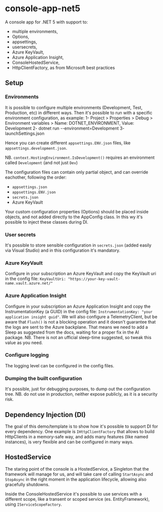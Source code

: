 # console-app-net5

A console app for .NET 5 with support to:

- multiple environments,
- Options,
- appsettings,
- usersecrets,
- Azure KeyVault,
- Azure Application Insight,
- ConsoleHostedService,
- HttpClientFactory,
as from Microsoft best practices

## Setup

### Environments

It is possible to configure multiple environments (Development, Test, Production, etc) in different ways.
Then it's possible to run with a specific environment configuration, as example:
1- Project >  Properties > Debug > Environment variables > Name: DOTNET_ENVIRONMENT, Value: Development
2- dotnet run --environment=Development
3- launchSettings.json

Hence you can create different `appsettings.ENV.json` files, like `appsettings.development.json`.

NB. `context.HostingEnvironment.IsDevelopment()` requires an environment called `Development` (and not just `Dev`)

The configuration files can contain only partial object, and can override eachother, following the order:

- `appsettings.json`
- `appsettings.ENV.json`
- `secrets.json`
- Azure KeyVault

Your custom configuration properties (Options) should be placed inside objects, and not added directly to the AppConfig class.
In this wy it's possible to inject these classes during DI.

### User secrets

It's possible to store sensible configuration in `secrets.json` (added easily via Visual Studio) and in this configuration it's mandatory.

### Azure KeyVault

Configure in your subscription an Azure KeyVault and copy the KeyVault uri in the config file:
`KeyVaultUri: "https://your-key-vault-name.vault.azure.net/"`

### Azure Application Insight

Configure in your subscription an Azure Application Insight and copy the InstrumentationKey (a GUID) in the config file:
`InstrumentationKey: "your application insight guid"`.
We will also configure a TelemetryClient, but be aware that `Flush()` is not a blocking operation and it doesn't guarantee that the logs are sent to the Azure backplane. That means we need to add a Sleep as suggested from the docs, waiting for a proper fix in the AI package.
NB. There is not an ufficial sleep-time suggested, so tweak this value as you need.

### Configure logging

The logging level can be configured in the config files.

### Dumping the built configuration

It's possible, just for debugging purposes, to dump out the configuration tree.
NB. do not use in production, neither expose publicly, as it is a security risk.

## Dependency Injection (DI)

The goal of this demo/template is to show how it's possible to support DI for every dependency. One example is `IHttpClientFactory` that allows to build HttpClients in a memory-safe way, and adds many features (like named instances), is very flexible and can be configured in many ways.

## HostedService

The staring point of the console is a HostedService, a Singleton that the framework will manage for us, and will take care of calling `StartAsync` and `StopAsync` in the right moment in the application lifecycle, allowing also gracefully shutdowns.

Inside the ConsoleHostedService it's possible to use services with a different scope, like a transent or scoped service (es. EntityFramework), using `IServiceScopeFactory`.
